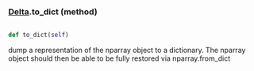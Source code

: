 ### [Delta](Delta.md).to_dict (method)


```py

def to_dict(self)

```



dump a representation of the nparray object to a dictionary.  The
nparray object should then be able to be fully restored via
nparray.from_dict

